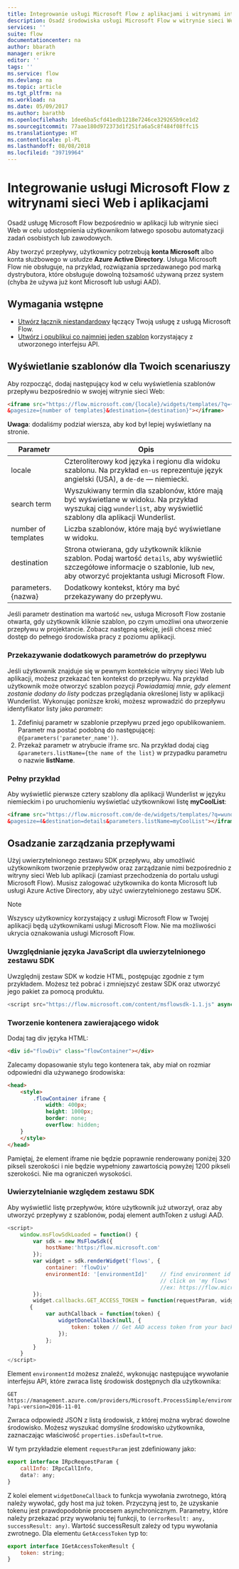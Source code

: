 ```yaml
---
title: Integrowanie usługi Microsoft Flow z aplikacjami i witrynami internetowymi | Microsoft Docs
description: Osadź środowiska usługi Microsoft Flow w witrynie sieci Web lub aplikacji.
services: ''
suite: flow
documentationcenter: na
author: bbarath
manager: erikre
editor: ''
tags: ''
ms.service: flow
ms.devlang: na
ms.topic: article
ms.tgt_pltfrm: na
ms.workload: na
ms.date: 05/09/2017
ms.author: barathb
ms.openlocfilehash: 1dee6ba5cfd41edb1218e7246ce329265b9ce1d2
ms.sourcegitcommit: 77aae180d972373d1f251fa6a5c8f484f08ffc15
ms.translationtype: HT
ms.contentlocale: pl-PL
ms.lasthandoff: 08/08/2018
ms.locfileid: "39719964"
---
```

# <a name="integrate-microsoft-flow-with-websites-and-apps"></a>Integrowanie usługi Microsoft Flow z witrynami sieci Web i aplikacjami
Osadź usługę Microsoft Flow bezpośrednio w aplikacji lub witrynie sieci Web w celu udostępnienia użytkownikom łatwego sposobu automatyzacji zadań osobistych lub zawodowych.

Aby tworzyć przepływy, użytkownicy potrzebują **konta Microsoft** albo konta służbowego w usłudze **Azure Active Directory**. Usługa Microsoft Flow nie obsługuje, na przykład, rozwiązania sprzedawanego pod marką dystrybutora, które obsługuje dowolną tożsamość używaną przez system (chyba że używa już kont Microsoft lub usługi AAD).

## <a name="prerequisites"></a>Wymagania wstępne
* [Utwórz łącznik niestandardowy](register-custom-api.md) łączący Twoją usługę z usługą Microsoft Flow.
* [Utwórz i opublikuj co najmniej jeden szablon](../publish-a-template.md) korzystający z utworzonego interfejsu API.

## <a name="show-templates-for-your-scenarios"></a>Wyświetlanie szablonów dla Twoich scenariuszy
Aby rozpocząć, dodaj następujący kod w celu wyświetlenia szablonów przepływu bezpośrednio w swojej witrynie sieci Web:

```html
<iframe src="https://flow.microsoft.com/{locale}/widgets/templates/?q={search term}
&pagesize={number of templates}&destination={destination}"></iframe>
```

**Uwaga**: dodaliśmy podział wiersza, aby kod był lepiej wyświetlany na stronie.

| Parametr | Opis |
| --- | --- |
| locale |Czteroliterowy kod języka i regionu dla widoku szablonu. Na przykład `en-us` reprezentuje język angielski (USA), a `de-de` — niemiecki. |
| search term |Wyszukiwany termin dla szablonów, które mają być wyświetlane w widoku. Na przykład wyszukaj ciąg `wunderlist`, aby wyświetlić szablony dla aplikacji Wunderlist. |
| number of templates |Liczba szablonów, które mają być wyświetlane w widoku. |
| destination |Strona otwierana, gdy użytkownik kliknie szablon. Podaj wartość `details`, aby wyświetlić szczegółowe informacje o szablonie, lub `new`, aby otworzyć projektanta usługi Microsoft Flow. |
| parameters.{nazwa} |Dodatkowy kontekst, który ma być przekazywany do przepływu. |

Jeśli parametr destination ma wartość `new`, usługa Microsoft Flow zostanie otwarta, gdy użytkownik kliknie szablon, po czym umożliwi ona utworzenie przepływu w projektancie. Zobacz następną sekcję, jeśli chcesz mieć dostęp do pełnego środowiska pracy z poziomu aplikacji.

### <a name="passing-additional-parameters-to-the-flow"></a>Przekazywanie dodatkowych parametrów do przepływu
Jeśli użytkownik znajduje się w pewnym kontekście witryny sieci Web lub aplikacji, możesz przekazać ten kontekst do przepływu. Na przykład użytkownik może otworzyć szablon pozycji *Powiadamiaj mnie, gdy element zostanie dodany do listy* podczas przeglądania określonej listy w aplikacji Wunderlist. Wykonując poniższe kroki, możesz wprowadzić do przepływu identyfikator listy jako *parametr*:

1. Zdefiniuj parametr w szablonie przepływu przed jego opublikowaniem. Parametr ma postać podobną do następującej: `@{parameters('parameter_name')}`.
2. Przekaż parametr w atrybucie iframe src. Na przykład dodaj ciąg `&parameters.listName={the name of the list}` w przypadku parametru o nazwie **listName**.

### <a name="full-sample"></a>Pełny przykład
Aby wyświetlić pierwsze cztery szablony dla aplikacji Wunderlist w języku niemieckim i po uruchomieniu wyświetlać użytkownikowi listę **myCoolList**:

```html
<iframe src="https://flow.microsoft.com/de-de/widgets/templates/?q=wunderlist
&pagesize=4&destination=details&parameters.listName=myCoolList"></iframe>
```

## <a name="embed-the-management-of-flows"></a>Osadzanie zarządzania przepływami
Użyj uwierzytelnionego zestawu SDK przepływu, aby umożliwić użytkownikom tworzenie przepływów oraz zarządzanie nimi bezpośrednio z witryny sieci Web lub aplikacji (zamiast przechodzenia do portalu usługi Microsoft Flow). Musisz zalogować użytkownika do konta Microsoft lub usługi Azure Active Directory, aby użyć uwierzytelnionego zestawu SDK.

> [!NOTE]
> Wszyscy użytkownicy korzystający z usługi Microsoft Flow w Twojej aplikacji będą użytkownikami usługi Microsoft Flow. Nie ma możliwości ukrycia oznakowania usługi Microsoft Flow.
> 
> 

### <a name="include-the-javascript-for-the-authenticated-sdk"></a>Uwzględnianie języka JavaScript dla uwierzytelnionego zestawu SDK
Uwzględnij zestaw SDK w kodzie HTML, postępując zgodnie z tym przykładem. Możesz też pobrać i zmniejszyć zestaw SDK oraz utworzyć jego pakiet za pomocą produktu.

```javascript
<script src="https://flow.microsoft.com/content/msflowsdk-1.1.js" async defer></script>
```

### <a name="create-a-container-to-contain-the-view"></a>Tworzenie kontenera zawierającego widok
Dodaj tag div języka HTML:

```html
<div id="flowDiv" class="flowContainer"></div>
```

Zalecamy dopasowanie stylu tego kontenera tak, aby miał on rozmiar odpowiedni dla używanego środowiska:

```html
<head>
    <style>
        .flowContainer iframe {
            width: 400px;
            height: 1000px;
            border: none;
            overflow: hidden;
    }
    </style>
</head>
```

Pamiętaj, że element iframe nie będzie poprawnie renderowany poniżej 320 pikseli szerokości i nie będzie wypełniony zawartością powyżej 1200 pikseli szerokości. Nie ma ograniczeń wysokości.

### <a name="authentication-against-the-sdk"></a>Uwierzytelnianie względem zestawu SDK
Aby wyświetlić listę przepływów, które użytkownik już utworzył, oraz aby utworzyć przepływy z szablonów, podaj element authToken z usługi AAD.

```javascript
<script>
    window.msFlowSdkLoaded = function() {
        var sdk = new MsFlowSdk({
            hostName:'https:/flow.microsoft.com'
        });
        var widget = sdk.renderWidget('flows', {
            container: 'flowDiv'
            environmentId: '[environmentId]'    // find environment id from browser URL when you 
                                                // click on 'my flows'
                                                //ex: https://flow.microsoft.com/manage/environments/[environmentId]/flows
        });
        widget.callbacks.GET_ACCESS_TOKEN = function(requestParam, widgetDoneCallback)
       {
            var authCallback = function(token) {
                widgetDoneCallback(null, {
                    token: token // Get AAD access token from your backend system
                });
            };
        }
    }
</script>
```

Element `environmentId` możesz znaleźć, wykonując następujące wywołanie interfejsu API, które zwraca listę środowisk dostępnych dla użytkownika:

```http
GET https://management.azure.com/providers/Microsoft.ProcessSimple/environments
?api-version=2016-11-01 
```

Zwraca odpowiedź JSON z listą środowisk, z której można wybrać dowolne środowisko. Możesz wyszukać domyślne środowisko użytkownika, zaznaczając właściwość `properties.isDefault=true`.

W tym przykładzie element `requestParam` jest zdefiniowany jako:

```javascript
export interface IRpcRequestParam {
    callInfo: IRpcCallInfo,
    data?: any;
}
```

Z kolei element `widgetDoneCallback` to funkcja wywołania zwrotnego, którą należy wywołać, gdy host ma już token. Przyczyną jest to, że uzyskanie tokenu jest prawdopodobnie procesem asynchronicznym. Parametry, które należy przekazać przy wywołaniu tej funkcji, to `(errorResult: any, successResult: any)`. Wartość successResult zależy od typu wywołania zwrotnego. Dla elementu `GetAccessToken` typ to:

```javascript
export interface IGetAccessTokenResult {
    token: string;
}
```
